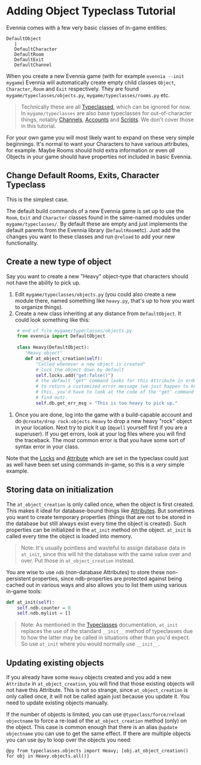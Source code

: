 # Adding Object Typeclass Tutorial

Evennia comes with a few very basic classes of in-game entities:

    DefaultObject
       |           
       DefaultCharacter
       DefaultRoom
       DefaultExit
       DefaultChannel

When you create a new Evennia game (with for example `evennia --init mygame`) Evennia will
automatically create empty child classes `Object`, `Character`, `Room` and `Exit` respectively. They
are found `mygame/typeclasses/objects.py`, `mygame/typeclasses/rooms.py` etc. 

> Technically these are all [Typeclassed](Component/Typeclasses), which can be ignored for now. In
> `mygame/typeclasses` are also base typeclasses for out-of-character things, notably
> [Channels](Component/Communications), [Accounts](Component/Accounts) and [Scripts](Component/Scripts). We don't cover those in
> this tutorial.

For your own game you will most likely want to expand on these very simple beginnings. It's normal
to want your Characters to have various attributes, for example. Maybe Rooms should hold extra
information or even *all* Objects in your game should have properties not included in basic Evennia.

## Change Default Rooms, Exits, Character Typeclass

This is the simplest case.

The default build commands of a new Evennia game is set up to use the `Room`, `Exit` and `Character`
classes found in the same-named modules under `mygame/typeclasses/`. By default these are empty and
just implements the default parents from the Evennia library (`DefaultRoom`etc). Just add the
changes you want to these classes and run `@reload` to add your new functionality. 

## Create a new type of object

Say you want to create a new "Heavy" object-type that characters should not have the ability to pick
up.

1. Edit `mygame/typeclasses/objects.py` (you could also create a new module there, named something
   like `heavy.py`, that's up to how you want to organize things).
1. Create a new class inheriting at any distance from `DefaultObject`. It could look something like
   this:
```python
    # end of file mygame/typeclasses/objects.py
    from evennia import DefaultObject
    
    class Heavy(DefaultObject):
       "Heavy object"
       def at_object_creation(self):
           "Called whenever a new object is created"
           # lock the object down by default
           self.locks.add("get:false()")
           # the default "get" command looks for this Attribute in order
           # to return a customized error message (we just happen to know
           # this, you'd have to look at the code of the 'get' command to
           # find out).
           self.db.get_err_msg = "This is too heavy to pick up."
```
1. Once you are done, log into the game with a build-capable account and do `@create/drop
   rock:objects.Heavy` to drop a new heavy "rock" object in your location. Next try to pick it up
(`@quell` yourself first if you are a superuser). If you get errors, look at your log files where
you will find the traceback. The most common error is that you have some sort of syntax error in
your class. 

Note that the [Locks](Component/Locks) and [Attribute](Component/Attributes) which are set in the typeclass could just
as well have been set using commands in-game, so this is a *very* simple example.

## Storing data on initialization

The `at_object_creation` is only called once, when the object is first created. This makes it ideal
for database-bound things like [Attributes](Component/Attributes). But sometimes you want to create temporary
properties (things that are not to be stored in the database but still always exist every time the
object is created). Such properties can be initialized in the `at_init` method on the object.
`at_init` is called every time the object is loaded into memory. 

> Note: It's usually pointless and wasteful to assign database data in `at_init`, since this will
> hit the database with the same value over and over. Put those in `at_object_creation` instead. 

You are wise to use `ndb` (non-database Attributes) to store these non-persistent properties, since
ndb-properties are protected against being cached out in various ways and also allows you to list
them using various in-game tools:

```python
def at_init(self):
    self.ndb.counter = 0
    self.ndb.mylist = []
```

> Note: As mentioned in the [Typeclasses](Component/Typeclasses) documentation, `at_init` replaces the use of
> the standard `__init__` method of typeclasses due to how the latter may be called in situations
> other than you'd expect. So use `at_init` where you would normally use `__init__`. 


## Updating existing objects

If you already have some `Heavy` objects created and you add a new `Attribute` in
`at_object_creation`, you will find that those existing objects will not have this Attribute. This
is not so strange, since `at_object_creation` is only called once, it will not be called again just
because you update it. You need to update existing objects manually. 

If the number of objects is limited, you can use `@typeclass/force/reload objectname` to force a
re-load of the `at_object_creation` method (only) on the object. This case is common enough that
there is an alias `@update objectname` you can use to get the same effect. If there are multiple
objects you can use `@py` to loop over the objects you need: 

```
@py from typeclasses.objects import Heavy; [obj.at_object_creation() for obj in Heavy.objects.all()]

``` 
